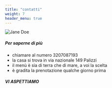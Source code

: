 ```yaml
---
title: "contatti"
weight: 7
header_menu: true
---
```


![Jane Doe](images/etna.jpg)

##### Per saperne di più
- chiamare al numero 3207087193
- la casa si trova in via nazionale 149 Palizzi
- il menù è sia di terra che di mare, a voi la scelta
- è gradita la prenotazione qualche giorno prima
##### VI ASPETTIAMO 









 






[def]: images/carne.jpg